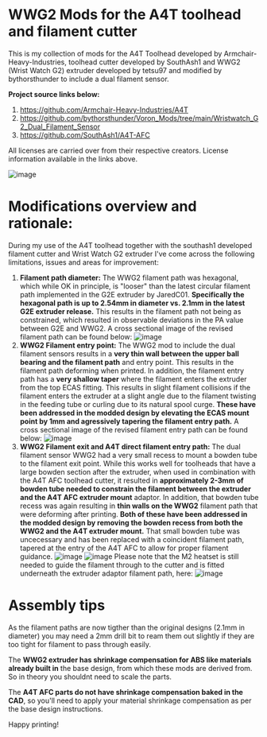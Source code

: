 # WWG2 Mods for the A4T toolhead and filament cutter
This is my collection of mods for the A4T Toolhead developed by Armchair-Heavy-Industries, toolhead cutter developed by SouthAsh1 and WWG2 (Wrist Watch G2) extruder developed by tetsu97 and modified by bythorsthunder to include a dual filament sensor. 

**Project source links below:**
1. https://github.com/Armchair-Heavy-Industries/A4T
2. https://github.com/bythorsthunder/Voron_Mods/tree/main/Wristwatch_G2_Dual_Filament_Sensor
3. https://github.com/SouthAsh1/A4T-AFC

All licenses are carried over from their respective creators. License information available in the links above.

![image](https://github.com/user-attachments/assets/bcb7041d-fad1-45fc-af9c-316da4620067)


# Modifications overview and rationale:
During my use of the A4T toolhead together with the southash1 developed filament cutter and Wrist Watch G2 extruder I've come across the following limitations, issues and areas for improvement:

1. **Filament path diameter:** The WWG2 filament path was hexagonal, which while OK in principle, is "looser" than the latest circular filament path implemented in the G2E extruder by JaredC01. **Specifically the hexagonal path is up to 2.54mm in diameter vs. 2.1mm in the latest G2E extruder release.** This results in the filament path not being as constrained, which resulted in observable deviations in the PA value between G2E and WWG2. A cross sectional image of the revised filament path can be found below:
![image](https://github.com/user-attachments/assets/ac474656-e653-436c-a221-bdec1227415d)
2. **WWG2 Filament entry point:** The WWG2 mod to include the dual filament sensors results in a **very thin wall between the upper ball bearing and the filament path** and entry point. This results in the filament path deforming when printed. In addition, the filament entry path has a **very shallow taper** where the filament enters the extruder from the top ECAS fitting. This results in slight filament collisions if the filament enters the extruder at a slight angle due to the filament twisting in the feeding tube or curling due to its natural spool curge. **These have been addressed in the modded design by elevating the ECAS mount point by 1mm and agressively tapering the filament entry path.** A cross sectional image of the revised filament entry path can be found below:
![image](https://github.com/user-attachments/assets/e638fa4e-aca6-42a8-ae2d-ce1d71b7b438)
3. **WWG2 Filament exit and A4T direct filament entry path:** The dual filament sensor WWG2 had a very small recess to mount a bowden tube to the filament exit point. While this works well for toolheads that have a large bowden section after the extruder, when used in combination with the A4T AFC toolhead cutter, it resulted in **approximately 2-3mm of bowden tube needed to constrain the filament between the extruder and the A4T AFC extruder mount** adaptor. In addition, that bowden tube recess was again resulting in **thin walls on the WWG2** filament path that were deforming after printing. **Both of these have been addressed in the modded design by removing the bowden recess from both the WWG2 and the A4T extruder mount.** That small bowden tube was uncecessary and has been replaced with a coincident filament path, tapered at the entry of the A4T AFC to allow for proper filament guidance.
![image](https://github.com/user-attachments/assets/4d01bdb4-b7f3-4804-92d1-42126632ad7c)
![image](https://github.com/user-attachments/assets/b0adc37e-c67b-4c3f-a0c7-ec1fba94c6a8)
Please note that the M2 heatset is still needed to guide the filament through to the cutter and is fitted underneath the extruder adaptor filament path, here:
![image](https://github.com/user-attachments/assets/fa32d39c-94a1-4545-967f-58132c1e456e)

# Assembly tips
As the filament paths are now tigther than the original designs (2.1mm in diameter) you may need a 2mm drill bit to ream them out slightly if they are too tight for filament to pass through easily.

The **WWG2 extruder has shrinkage compensation for ABS like materials already built in** the base design, from which these mods are derived from. So in theory you shouldnt need to scale the parts.

The **A4T AFC parts do not have shrinkage compensation baked in the CAD**, so you'll need to apply your material shrinkage compensation as per the base design instructions.

Happy printing!


